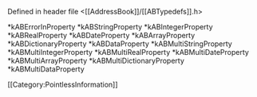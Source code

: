 Defined in header file <[[AddressBook]]/[[ABTypedefs]].h>


*kABErrorInProperty
*kABStringProperty
*kABIntegerProperty
*kABRealProperty
*kABDateProperty
*kABArrayProperty
*kABDictionaryProperty
*kABDataProperty
*kABMultiStringProperty
*kABMultiIntegerProperty
*kABMultiRealProperty
*kABMultiDateProperty
*kABMultiArrayProperty
*kABMultiDictionaryProperty
*kABMultiDataProperty


[[Category:PointlessInformation]]